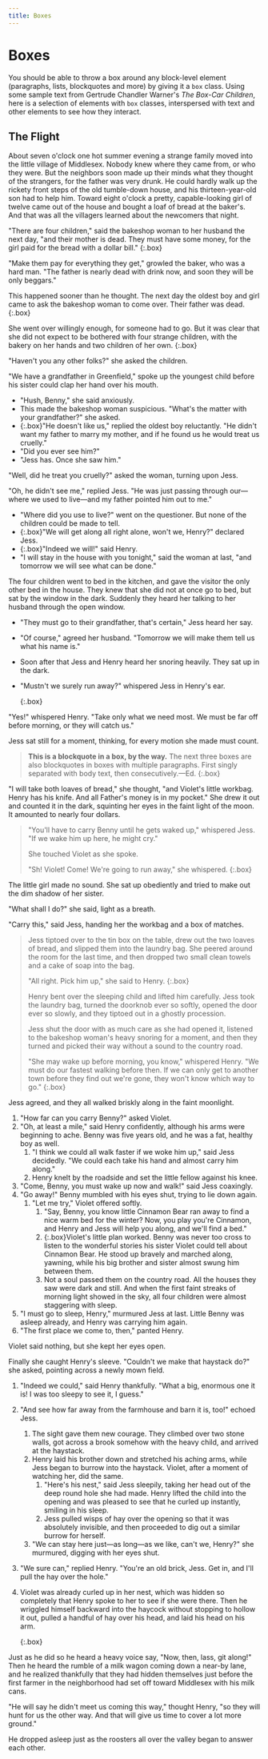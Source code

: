 ```yaml
---
title: Boxes
---
```


# Boxes

You should be able to throw a box around any block-level element \(paragraphs, lists, blockquotes and more\) by giving it a `box` class. Using some sample text from Gertrude Chandler Warner's _The Box-Car Children_, here is a selection of elements with `box` classes, interspersed with text and other elements to see how they interact.

## The Flight

About seven o'clock one hot summer evening a strange family moved into the little village of Middlesex. Nobody knew where they came from, or who they were. But the neighbors soon made up their minds what they thought of the strangers, for the father was very drunk. He could hardly walk up the rickety front steps of the old tumble-down house, and his thirteen-year-old son had to help him. Toward eight o'clock a pretty, capable-looking girl of twelve came out of the house and bought a loaf of bread at the baker's. And that was all the villagers learned about the newcomers that night.

"There are four children," said the bakeshop woman to her husband the next day, "and their mother is dead. They must have some money, for the girl paid for the bread with a dollar bill." {:.box}

"Make them pay for everything they get," growled the baker, who was a hard man. "The father is nearly dead with drink now, and soon they will be only beggars."

This happened sooner than he thought. The next day the oldest boy and girl came to ask the bakeshop woman to come over. Their father was dead. {:.box}

She went over willingly enough, for someone had to go. But it was clear that she did not expect to be bothered with four strange children, with the bakery on her hands and two children of her own. {:.box}

"Haven't you any other folks?" she asked the children.

"We have a grandfather in Greenfield," spoke up the youngest child before his sister could clap her hand over his mouth.

* "Hush, Benny," she said anxiously.
* This made the bakeshop woman suspicious. "What's the matter with your grandfather?" she asked.
* {:.box}"He doesn't like us," replied the oldest boy reluctantly. "He didn't want my father to marry my mother, and if he found us he would treat us cruelly."
* "Did you ever see him?"
* "Jess has. Once she saw him."

"Well, did he treat you cruelly?" asked the woman, turning upon Jess.

"Oh, he didn't see me," replied Jess. "He was just passing through our—where we used to live—and my father pointed him out to me."

* "Where did you use to live?" went on the questioner. But none of the children could be made to tell.
* {:.box}"We will get along all right alone, won't we, Henry?" declared Jess.
* {:.box}"Indeed we will!" said Henry.
* "I will stay in the house with you tonight," said the woman at last, "and tomorrow we will see what can be done."

The four children went to bed in the kitchen, and gave the visitor the only other bed in the house. They knew that she did not at once go to bed, but sat by the window in the dark. Suddenly they heard her talking to her husband through the open window.

* "They must go to their grandfather, that's certain," Jess heard her say.
* "Of course," agreed her husband. "Tomorrow we will make them tell us what his name is."
* Soon after that Jess and Henry heard her snoring heavily. They sat up in the dark.
* "Mustn't we surely run away?" whispered Jess in Henry's ear.

  {:.box}

"Yes!" whispered Henry. "Take only what we need most. We must be far off before morning, or they will catch us."

Jess sat still for a moment, thinking, for every motion she made must count.

> **This is a blockquote in a box, by the way.** The next three boxes are also blockquotes in boxes with multiple paragraphs. First singly separated with body text, then consecutively.—Ed. {:.box}

"I will take both loaves of bread," she thought, "and Violet's little workbag. Henry has his knife. And all Father's money is in my pocket." She drew it out and counted it in the dark, squinting her eyes in the faint light of the moon. It amounted to nearly four dollars.

> "You'll have to carry Benny until he gets waked up," whispered Jess. "If we wake him up here, he might cry."
>
> She touched Violet as she spoke.
>
> "Sh! Violet! Come! We're going to run away," she whispered. {:.box}

The little girl made no sound. She sat up obediently and tried to make out the dim shadow of her sister.

"What shall I do?" she said, light as a breath.

"Carry this," said Jess, handing her the workbag and a box of matches.

> Jess tiptoed over to the tin box on the table, drew out the two loaves of bread, and slipped them into the laundry bag. She peered around the room for the last time, and then dropped two small clean towels and a cake of soap into the bag.
>
> "All right. Pick him up," she said to Henry. {:.box}
>
> Henry bent over the sleeping child and lifted him carefully. Jess took the laundry bag, turned the doorknob ever so softly, opened the door ever so slowly, and they tiptoed out in a ghostly procession.
>
> Jess shut the door with as much care as she had opened it, listened to the bakeshop woman's heavy snoring for a moment, and then they turned and picked their way without a sound to the country road.
>
> "She may wake up before morning, you know," whispered Henry. "We must do our fastest walking before then. If we can only get to another town before they find out we're gone, they won't know which way to go." {:.box}

Jess agreed, and they all walked briskly along in the faint moonlight.

1. "How far can you carry Benny?" asked Violet.
2. "Oh, at least a mile," said Henry confidently, although his arms were beginning to ache. Benny was five years old, and he was a fat, healthy boy as well.
   1. "I think we could all walk faster if we woke him up," said Jess decidedly. "We could each take his hand and almost carry him along."
   2. Henry knelt by the roadside and set the little fellow against his knee.
3. "Come, Benny, you must wake up now and walk!" said Jess coaxingly.
4. "Go away!" Benny mumbled with his eyes shut, trying to lie down again.
   1. "Let me try," Violet offered softly.
      1. "Say, Benny, you know little Cinnamon Bear ran away to find a nice warm bed for the winter? Now, you play you're Cinnamon, and Henry and Jess will help you along, and we'll find a bed."
      2. {:.box}Violet's little plan worked. Benny was never too cross to listen to the wonderful stories his sister Violet could tell about Cinnamon Bear. He stood up bravely and marched along, yawning, while his big brother and sister almost swung him between them.
      3. Not a soul passed them on the country road. All the houses they saw were dark and still. And when the first faint streaks of morning light showed in the sky, all four children were almost staggering with sleep.
5. "I must go to sleep, Henry," murmured Jess at last. Little Benny was asleep already, and Henry was carrying him again.
6. "The first place we come to, then," panted Henry.

Violet said nothing, but she kept her eyes open.

Finally she caught Henry's sleeve. "Couldn't we make that haystack do?" she asked, pointing across a newly mown field.

1. "Indeed we could," said Henry thankfully. "What a big, enormous one it is! I was too sleepy to see it, I guess."
2. "And see how far away from the farmhouse and barn it is, too!" echoed Jess.
   1. The sight gave them new courage. They climbed over two stone walls, got across a brook somehow with the heavy child, and arrived at the haystack.
   2. Henry laid his brother down and stretched his aching arms, while Jess began to burrow into the haystack. Violet, after a moment of watching her, did the same.
      1. "Here's his nest," said Jess sleepily, taking her head out of the deep round hole she had made. Henry lifted the child into the opening and was pleased to see that he curled up instantly, smiling in his sleep.
      2. Jess pulled wisps of hay over the opening so that it was absolutely invisible, and then proceeded to dig out a similar burrow for herself.
   3. "We can stay here just—as long—as we like, can't we, Henry?" she murmured, digging with her eyes shut.
3. "We sure can," replied Henry. "You're an old brick, Jess. Get in, and I'll pull the hay over the hole."
4. Violet was already curled up in her nest, which was hidden so completely that Henry spoke to her to see if she were there. Then he wriggled himself backward into the haycock without stopping to hollow it out, pulled a handful of hay over his head, and laid his head on his arm.

   {:.box}

Just as he did so he heard a heavy voice say, "Now, then, lass, git along!" Then he heard the rumble of a milk wagon coming down a near-by lane, and he realized thankfully that they had hidden themselves just before the first farmer in the neighborhood had set off toward Middlesex with his milk cans.

"He will say he didn't meet us coming this way," thought Henry, "so they will hunt for us the other way. And that will give us time to cover a lot more ground."

He dropped asleep just as the roosters all over the valley began to answer each other.

